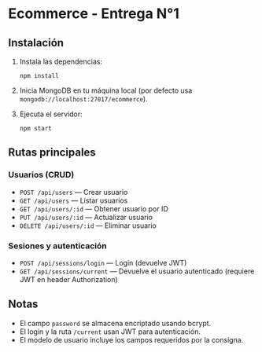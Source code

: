 # Ecommerce - Entrega N°1

## Instalación

1. Instala las dependencias:
   ```
   npm install
   ```

2. Inicia MongoDB en tu máquina local (por defecto usa `mongodb://localhost:27017/ecommerce`).

3. Ejecuta el servidor:
   ```
   npm start
   ```

## Rutas principales

### Usuarios (CRUD)
- `POST /api/users` — Crear usuario
- `GET /api/users` — Listar usuarios
- `GET /api/users/:id` — Obtener usuario por ID
- `PUT /api/users/:id` — Actualizar usuario
- `DELETE /api/users/:id` — Eliminar usuario

### Sesiones y autenticación
- `POST /api/sessions/login` — Login (devuelve JWT)
- `GET /api/sessions/current` — Devuelve el usuario autenticado (requiere JWT en header Authorization)

## Notas
- El campo `password` se almacena encriptado usando bcrypt.
- El login y la ruta `/current` usan JWT para autenticación.
- El modelo de usuario incluye los campos requeridos por la consigna. 